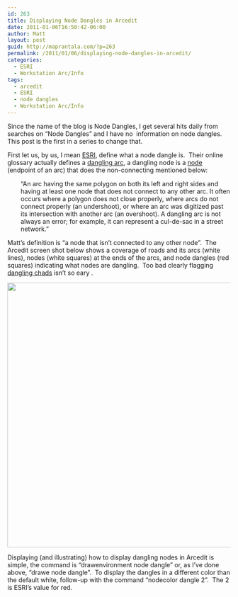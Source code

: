 ```yaml
---
id: 263
title: Displaying Node Dangles in Arcedit
date: 2011-01-06T16:50:42-06:00
author: Matt
layout: post
guid: http://maprantala.com/?p=263
permalink: /2011/01/06/displaying-node-dangles-in-arcedit/
categories:
  - ESRI
  - Workstation Arc/Info
tags:
  - arcedit
  - ESRI
  - node dangles
  - Workstation Arc/Info
---
```

Since the name of the blog is Node Dangles, I get several hits daily from searches on &#8220;Node Dangles&#8221; and I have no  information on node dangles.  This post is the first in a series to change that.

First let us, by us, I mean [ESRI](http://www.esri.com), define what a node dangle is.  Their online glossary actually defines a [dangling arc](http://resources.arcgis.com/glossary/term/215), a dangling node is a [node](http://resources.arcgis.com/glossary/term/71) (endpoint of an arc) that does the non-connecting mentioned below:

<p style="padding-left:30px;">
  &#8220;An arc having the same polygon on both its left and right sides and having at least one node that does not connect to any other arc. It often occurs where a polygon does not close properly, where arcs do not connect properly (an undershoot), or where an arc was digitized past its intersection with another arc (an overshoot). A dangling arc is not always an error; for example, it can represent a cul-de-sac in a street network.&#8221;
</p>

Matt&#8217;s definition is &#8220;a node that isn&#8217;t connected to any other node&#8221;.  The Arcedit screen shot below shows a coverage of roads and its arcs (white lines), nodes (white squares) at the ends of the arcs, and node dangles (red squares) indicating what nodes are dangling.  Too bad clearly flagging [dangling chads](http://en.wikipedia.org/wiki/United_States_presidential_election,_2000) isn&#8217;t so eary .

[<img class="aligncenter size-full wp-image-264" title="Node Dangles in ArcEdit" src="https://i0.wp.com/maprantala.com/wp-content/uploads/2011/01/dangles.jpg?resize=629%2C598" alt="" width="629" height="598" data-recalc-dims="1" />](https://i0.wp.com/maprantala.com/wp-content/uploads/2011/01/dangles.jpg)

Displaying (and illustrating) how to display dangling nodes in Arcedit is simple, the command is &#8220;drawenvironment node dangle&#8221; or, as I&#8217;ve done above, &#8220;drawe node dangle&#8221;.  To display the dangles in a different color than the default white, follow-up with the command &#8220;nodecolor dangle 2&#8221;.  The 2 is ESRI&#8217;s value for red.